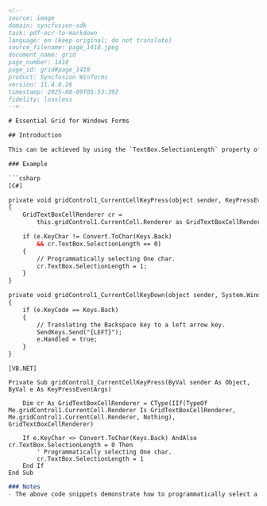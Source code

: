 ```html
<!-- 
source: image
domain: syncfusion-sdk
task: pdf-ocr-to-markdown
language: en (keep original; do not translate)
source_filename: page_1418.jpeg
document_name: grid
page_number: 1418
page_id: grid#page_1418
product: Syncfusion Winforms
version: 11.4.0.26
timestamp: 2025-08-09T05:53:39Z
fidelity: lossless
-->

# Essential Grid for Windows Forms

## Introduction

This can be achieved by using the `TextBox.SelectionLength` property of the `GridTextBoxCellRenderer` in the `CurrentCellKeyPress` event. The idea to achieve this is by selecting one character when a key is pressed, and also neglecting the Backspace key.

### Example

```csharp
[C#]

private void gridControl1_CurrentCellKeyPress(object sender, KeyPressEventArgs e)
{
    GridTextBoxCellRenderer cr =
        this.gridControl1.CurrentCell.Renderer as GridTextBoxCellRenderer;

    if (e.KeyChar != Convert.ToChar(Keys.Back) 
        && cr.TextBox.SelectionLength == 0)
    {
        // Programmatically selecting One char.
        cr.TextBox.SelectionLength = 1;
    }
}

private void gridControl1_CurrentCellKeyDown(object sender, System.Windows.Forms.KeyEventArgs e)
{
    if (e.KeyCode == Keys.Back)
    {
        // Translating the Backspace key to a left arrow key.
        SendKeys.Send("{LEFT}");
        e.Handled = true;
    }
}
```

```vb.net
[VB.NET]

Private Sub gridControl1_CurrentCellKeyPress(ByVal sender As Object, ByVal e As KeyPressEventArgs)

    Dim cr As GridTextBoxCellRenderer = CType(IIf(TypeOf Me.gridControl1.CurrentCell.Renderer Is GridTextBoxCellRenderer, Me.gridControl1.CurrentCell.Renderer, Nothing), GridTextBoxCellRenderer)

    If e.KeyChar <> Convert.ToChar(Keys.Back) AndAlso cr.TextBox.SelectionLength = 0 Then
        ' Programmatically selecting One char.
        cr.TextBox.SelectionLength = 1
    End If
End Sub
```

```markdown
### Notes
- The above code snippets demonstrate how to programmatically select a single character in a `GridTextBoxCellRenderer` when a key is pressed and how to handle the Backspace key by translating it to a left arrow key to avoid deleting the selected character.
```

<!-- tags: [Essential Grid, Windows Forms, GridTextBoxCellRenderer, CurrentCellKeyPress, Backspace, TextBox.SelectionLength] keywords: [selection length, grid, windows forms, textbox, key press, backspace, event handling] -->
```